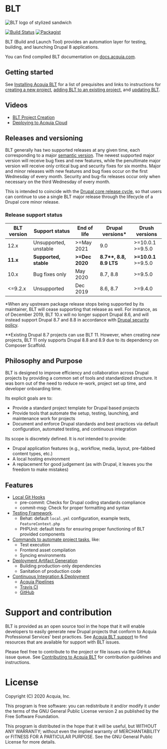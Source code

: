 # BLT

![BLT logo of stylized sandwich](https://github.com/acquia/blt/raw/11.x/docs/_static/blt-logo.png)

[![Build Status](https://travis-ci.com/acquia/blt.svg?branch=11.x)](https://travis-ci.com/acquia/blt) [![Packagist](https://img.shields.io/packagist/v/acquia/blt.svg)](https://packagist.org/packages/acquia/blt)

BLT (Build and Launch Tool) provides an automation layer for testing, building, and launching Drupal 8 applications.

You can find compiled BLT documentation on [docs.acquia.com](https://docs.acquia.com/blt).

## Getting started

See [Installing Acquia BLT](https://docs.acquia.com/blt/install/) for a list of prequisites and links to instructions for [creating a new project](https://docs.acquia.com/blt/install/creating-new-project/), [adding BLT to an existing project](https://docs.acquia.com/blt/install/adding-to-project/), and [updating BLT](https://docs.acquia.com/blt/install/updating-blt/).

## Videos

* [BLT Project Creation](https://www.youtube.com/watch?v=KBwS0fsmXRs)
* [Deploying to Acquia Cloud](https://www.youtube.com/watch?v=jjnPMvZ2x-c)

## Releases and versioning

BLT generally has two supported releases at any given time, each corresponding to a major [semantic version](https://semver.org/). The newest supported major version will receive bug fixes and new features, while the penultimate major version will receive only critical bug and security fixes for six months. Major and minor releases with new features and bug fixes occur on the first Wednesday of every month. Security and bug-fix releases occur only when necessary on the third Wednesday of every month.

This is intended to coincide with the [Drupal core release cycle](https://www.drupal.org/core/release-cycle-overview), so that users can continue to use a single BLT major release through the lifecycle of a Drupal core minor release.

### Release support status

| BLT version | Support status        | End of life    |  Drupal versions*         | Drush versions           |
|-------------|-----------------------|----------------|---------------------------|--------------------------|
| 12.x        | Unsupported, unstable | \>=May 2021    | 9.0                       | \>=10.0.1<br>\>=9.5.0    |
| **11.x**    | **Supported, stable** | **>=Dec 2020** | **8.7\*\*, 8.8, 8.9 LTS** | **>=10.0.1**<br>\>=9.5.0 |
| 10.x        | Bug fixes only        | May 2020       | 8.7, 8.8                  | \>=9.5.0                 |
| <=9.2.x     | Unsupported           | Dec 2019       | 8.6, 8.7                  | \>=9.4.0                 |

*When any upstream package release stops being supported by its maintainer, BLT will cease supporting that release as well. For instance, as of December 2019, BLT 10.x will no longer support Drupal 8.6, and will instead support Drupal 8.7 and 8.8  in accordance with [Drupal security policy](https://www.drupal.org/drupal-security-team/general-information).

**Existing Drupal 8.7 projects can use BLT 11. However, when creating _new_ projects, BLT 11 only supports Drupal 8.8 and 8.9 due to its dependency on Composer Scaffold.

## Philosophy and Purpose

BLT is designed to improve efficiency and collaboration across Drupal projects by providing a common set of tools and standardized structure. It was born out of the need to reduce re-work, project set up time, and developer onboarding time.

Its explicit goals are to:

* Provide a standard project template for Drupal based projects
* Provide tools that automate the setup, testing, launching, and maintenance work for projects
* Document and enforce Drupal standards and best practices via default configuration, automated testing, and continuous integration

Its scope is discretely defined. It is *not* intended to provide:

* Drupal application features (e.g., workflow, media, layout, pre-fabbed content types, etc.)
* A local hosting environment
* A replacement for good judgement (as with Drupal, it leaves you the freedom to make mistakes)

## Features

* [Local Git Hooks](https://github.com/acquia/blt/tree/11.x/scripts/git-hooks)
    * pre-commit: Checks for Drupal coding standards compliance
    * commit-msg: Check for proper formatting and syntax
* [Testing Framework](https://github.com/acquia/blt/tree/11.x/template/tests).
    * Behat: default `local.yml` configuration, example tests, `FeatureContext.php`
    * PHPUnit: default tests for ensuring proper functioning of BLT provided components
* [Commands to automate project tasks](https://docs.acquia.com/blt/developer/project-tasks/), like:
    * Test execution
    * Frontend asset compilation
    * Syncing environments
* [Deployment Artifact Generation](https://docs.acquia.com/blt/tech-architect/deploy/)
    * Building production-only dependencies
    * Sanitation of production code
* [Continuous Integration & Deployment](https://docs.acquia.com/blt/tech-architect/ci/)
    * [Acquia Pipelines](https://docs.acquia.com/acquia-cloud/develop/pipelines/)
    * [Travis CI](https://travis-ci.com)
    * [GitHub](https://github.com)

# Support and contribution

BLT is provided as an open source tool in the hope that it will enable developers to easily generate new Drupal projects that conform to Acquia Professional Services' best practices. See [Acquia BLT support](https://docs.acquia.com/blt/support/) to find resources that are available for support with BLT issues.

Please feel free to contribute to the project or file issues via the GitHub issue queue. See [Contributing to Acquia BLT](https://docs.acquia.com/blt/contributing/) for contribution guidelines and instructions.
# License

Copyright (C) 2020 Acquia, Inc.

This program is free software: you can redistribute it and/or modify it under the terms of the GNU General Public License version 2 as published by the Free Software Foundation.

This program is distributed in the hope that it will be useful, but WITHOUT ANY WARRANTY; without even the implied warranty of MERCHANTABILITY or FITNESS FOR A PARTICULAR PURPOSE.  See the GNU General Public License for more details.
